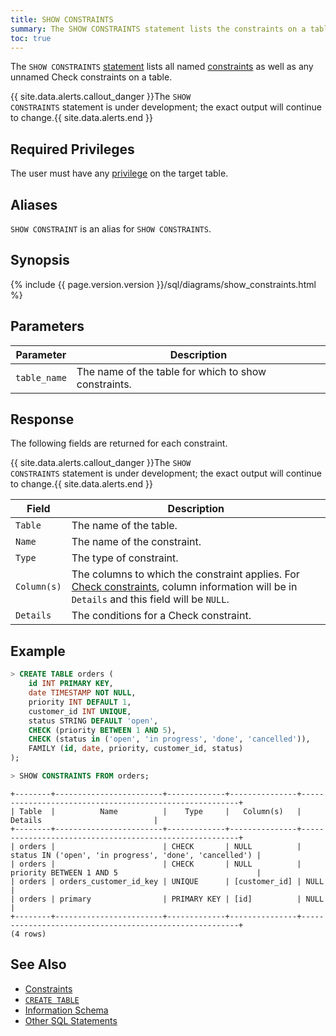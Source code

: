```yaml
---
title: SHOW CONSTRAINTS
summary: The SHOW CONSTRAINTS statement lists the constraints on a table.
toc: true
---
```


The `SHOW CONSTRAINTS` [statement](sql-statements.html) lists all named [constraints](constraints.html) as well as any unnamed Check constraints on a table.

{{ site.data.alerts.callout_danger }}The <code>SHOW CONSTRAINTS</code> statement is under development; the exact output will continue to change.{{ site.data.alerts.end }}


## Required Privileges

The user must have any [privilege](privileges.html) on the target table.

## Aliases

`SHOW CONSTRAINT` is an alias for `SHOW CONSTRAINTS`.

## Synopsis

<div>
{%  include {{  page.version.version  }}/sql/diagrams/show_constraints.html %}
</div>

## Parameters

Parameter | Description
----------|------------
`table_name` | The name of the table for which to show constraints.

## Response

The following fields are returned for each constraint. 

{{ site.data.alerts.callout_danger }}The <code>SHOW CONSTRAINTS</code> statement is under development; the exact output will continue to change.{{ site.data.alerts.end }}

Field | Description
------|------------
`Table` | The name of the table.
`Name` | The name of the constraint.
`Type` | The type of constraint.
`Column(s)` | The columns to which the constraint applies. For [Check constraints](check.html), column information will be in `Details` and this field will be `NULL`.
`Details` | The conditions for a Check constraint.

## Example

~~~ sql
> CREATE TABLE orders (
    id INT PRIMARY KEY,
    date TIMESTAMP NOT NULL,
    priority INT DEFAULT 1,
    customer_id INT UNIQUE,
    status STRING DEFAULT 'open',
    CHECK (priority BETWEEN 1 AND 5),
    CHECK (status in ('open', 'in progress', 'done', 'cancelled')),
    FAMILY (id, date, priority, customer_id, status)
);

> SHOW CONSTRAINTS FROM orders;
~~~
~~~
+--------+------------------------+-------------+---------------+--------------------------------------------------------+
| Table  |          Name          |    Type     |   Column(s)   |                        Details                         |
+--------+------------------------+-------------+---------------+--------------------------------------------------------+
| orders |                        | CHECK       | NULL          | status IN ('open', 'in progress', 'done', 'cancelled') |
| orders |                        | CHECK       | NULL          | priority BETWEEN 1 AND 5                               |
| orders | orders_customer_id_key | UNIQUE      | [customer_id] | NULL                                                   |
| orders | primary                | PRIMARY KEY | [id]          | NULL                                                   |
+--------+------------------------+-------------+---------------+--------------------------------------------------------+
(4 rows)
~~~

## See Also

- [Constraints](constraints.html)
- [`CREATE TABLE`](create-table.html)
- [Information Schema](information-schema.html)
- [Other SQL Statements](sql-statements.html)
